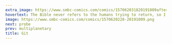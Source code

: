 ```yaml
---
extra_image: https://www.smbc-comics.com/comics/157062031820191009after.png
hovertext: The Bible never refers to the humans trying to return, so I can only assume He sprayed some effective pesticides.
image: https://www.smbc-comics.com/comics/1570620228-20191009.png
next: probe
prev: multiplanetary
title: Git
---
```

